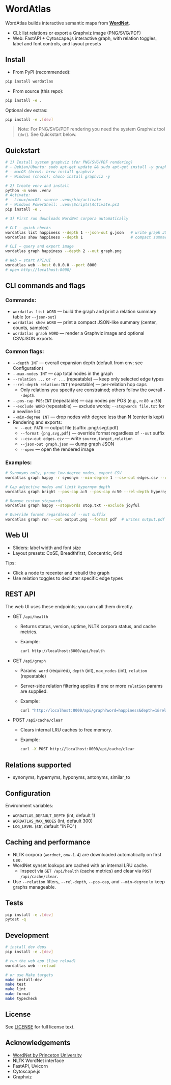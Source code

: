 # WordAtlas

WordAtlas builds interactive semantic maps from [**WordNet**](https://wordnet.princeton.edu/).

- CLI: list relations or export a Graphviz image (PNG/SVG/PDF)
- Web: FastAPI + Cytoscape.js interactive graph, with relation toggles, label and font controls, and layout presets

## Install

- From PyPI (recommended):

```bash
pip install wordatlas
```

- From source (this repo):

```bash
pip install -e .
```

Optional dev extras:

```bash
pip install -e .[dev]
```

> Note: For PNG/SVG/PDF rendering you need the system Graphviz tool (`dot`). See Quickstart below.

## Quickstart

```bash
# 1) Install system graphviz (for PNG/SVG/PDF rendering)
# - Debian/Ubuntu: sudo apt-get update && sudo apt-get install -y graphviz
# - macOS (brew): brew install graphviz
# - Windows (choco): choco install graphviz -y

# 2) Create venv and install
python -m venv .venv
# Activate:
# - Linux/macOS: source .venv/bin/activate
# - Windows PowerShell: .venv\Scripts\Activate.ps1
pip install -e .

# 3) First run downloads WordNet corpora automatically

# CLI — quick checks
wordatlas list happiness --depth 1 --json-out g.json   # write graph JSON
wordatlas show happiness --depth 1                     # compact summary

# CLI — query and export image
wordatlas graph happiness --depth 2 --out graph.png

# Web — start API/UI
wordatlas web --host 0.0.0.0 --port 8000
# open http://localhost:8000/
```

## CLI commands and flags

### Commands:

- `wordatlas list WORD` — build the graph and print a relation summary table (or `--json-out`)
- `wordatlas show WORD` — print a compact JSON-like summary (center, counts, samples)
- `wordatlas graph WORD` — render a Graphviz image and optional CSV/JSON exports

### Common flags:

- `--depth INT` — overall expansion depth (default from env; see Configuration)
- `--max-nodes INT` — cap total nodes in the graph
- `--relation ...` or `-r ...` (repeatable) — keep only selected edge types
- `--rel-depth relation:INT` (repeatable) — per-relation hop caps
  - Only relations you specify are constrained; others follow the overall `--depth`.
- `--pos-cap POS:INT` (repeatable) — cap nodes per POS (e.g., `n:80 a:30`)
- `--exclude WORD` (repeatable) — exclude words; `--stopwords file.txt` for a newline list
- `--min-degree INT` — drop nodes with degree less than N (center is kept)
- Rendering and exports:
  - `--out PATH` — output file (suffix .png/.svg/.pdf)
  - `--format {png,svg,pdf}` — override format regardless of `--out` suffix
  - `--csv-out edges.csv` — write `source,target,relation`
  - `--json-out graph.json` — dump graph JSON
  - `--open` — open the rendered image

### Examples:

```bash
# Synonyms only, prune low-degree nodes, export CSV
wordatlas graph happy -r synonym --min-degree 1 --csv-out edges.csv --out g.svg

# Cap adjective nodes and limit hypernym depth
wordatlas graph bright --pos-cap a:5 --pos-cap n:50 --rel-depth hypernym:1 --out g.png

# Remove custom stopwords
wordatlas graph happy --stopwords stop.txt --exclude joyful

# Override format regardless of --out suffix
wordatlas graph run --out output.png --format pdf  # writes output.pdf
```

## Web UI

- Sliders: label width and font size
- Layout presets: CoSE, Breadthfirst, Concentric, Grid

Tips:

- Click a node to recenter and rebuild the graph
- Use relation toggles to declutter specific edge types

## REST API

The web UI uses these endpoints; you can call them directly.

- GET `/api/health`

  - Returns status, version, uptime, NLTK corpora status, and cache metrics.
  - Example:

    ```bash
    curl http://localhost:8000/api/health
    ```

- GET `/api/graph`

  - Params: `word` (required), `depth` (int), `max_nodes` (int), `relation` (repeatable)
  - Server-side relation filtering applies if one or more `relation` params are supplied.
  - Example:

    ```bash
    curl "http://localhost:8000/api/graph?word=happiness&depth=1&relation=synonym&relation=hypernym"
    ```

- POST `/api/cache/clear`

  - Clears internal LRU caches to free memory.
  - Example:

    ```bash
    curl -X POST http://localhost:8000/api/cache/clear
    ```

## Relations supported

- synonyms, hypernyms, hyponyms, antonyms, similar_to

## Configuration

Environment variables:

- `WORDATLAS_DEFAULT_DEPTH` (int, default 1)
- `WORDATLAS_MAX_NODES` (int, default 300)
- `LOG_LEVEL` (str, default "INFO")

## Caching and performance

- NLTK corpora (`wordnet`, `omw-1.4`) are downloaded automatically on first use.
- WordNet synset lookups are cached with an internal LRU cache.
  - Inspect via `GET /api/health` (cache metrics) and clear via `POST /api/cache/clear`.
- Use `--relation` filters, `--rel-depth`, `--pos-cap`, and `--min-degree` to keep graphs manageable.

## Tests

```bash
pip install -e .[dev]
pytest -q
```

## Development

```bash
# install dev deps
pip install -e .[dev]

# run the web app (live reload)
wordatlas web --reload

# or use Make targets
make install-dev
make test
make lint
make format
make typecheck
```

## License

See [LICENSE](LICENSE) for full license text.

## Acknowledgements

- [WordNet by Princeton University](https://wordnet.princeton.edu/)
- NLTK WordNet interface
- FastAPI, Uvicorn
- Cytoscape.js
- Graphviz

